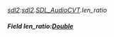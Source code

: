 _[sdl2](../../modules/sdl2/sdl2-module.md):[sdl2](../../modules/sdl2/sdl2-module.md).[SDL\_AudioCVT](../../modules/sdl2/sdl2-sdl_audiocvt.md).len\_ratio_
##### Field len\_ratio:[Double](../../modules/wonkey/wonkey-types-double.md)
